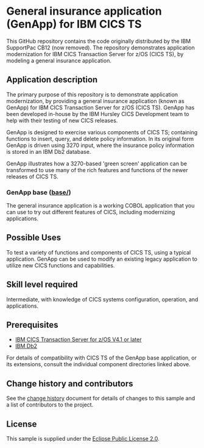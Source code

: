 # General insurance application (GenApp) for IBM CICS TS

This GitHub repository contains the code originally distributed by the
IBM SupportPac CB12 (now removed).
The repository demonstrates application modernization for IBM CICS Transaction Server for
z/OS (CICS TS), by modeling a general insurance application.

## Application description

The primary purpose of this repository is to demonstrate application modernization, by providing a general insurance
application (known as GenApp) for IBM CICS Transaction Server for z/OS (CICS TS). GenApp has been developed in-house by
the IBM Hursley CICS Development team to help with their testing of new CICS releases.

GenApp is designed to exercise various components of CICS TS; containing functions to insert, query, and delete policy
information. In its original form GenApp is driven using 3270 input, where the insurance policy information is stored
in an IBM Db2 database.

GenApp illustrates how a 3270-based 'green screen' application can be transformed to use many of the rich features and
functions of the newer releases of CICS TS.

### GenApp base ([base/](base/README.md))

The general insurance application is a working COBOL application that you can use to try out different features of CICS,
including modernizing applications.

## Possible Uses

To test a variety of functions and components of CICS TS, using a typical application. GenApp can be used to modify an
existing legacy application to utilize new CICS functions and capabilities.

## Skill level required

Intermediate, with knowledge of CICS systems configuration, operation, and applications.

## Prerequisites

* [IBM CICS Transaction Server for z/OS V4.1 or later](https://www.ibm.com/products/cics-transaction-server)
* [IBM Db2](https://www.ibm.com/analytics/db2)

For details of compatibility with CICS TS of the GenApp base application, or its extensions, consult the individual
component directories linked above.

## Change history and contributors

See the [change history](Changes.md) document for details of changes to this sample and a list of contributors to
the project.

## License

This sample is supplied under the [Eclipse Public License 2.0](LICENSE).

